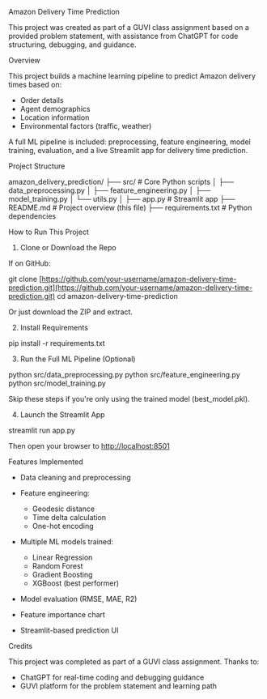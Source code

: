 Amazon Delivery Time Prediction

This project was created as part of a GUVI class assignment based on a provided problem statement, with assistance from ChatGPT for code structuring, debugging, and guidance.

Overview

This project builds a machine learning pipeline to predict Amazon delivery times based on:

* Order details
* Agent demographics
* Location information
* Environmental factors (traffic, weather)

A full ML pipeline is included: preprocessing, feature engineering, model training, evaluation, and a live Streamlit app for delivery time prediction.

Project Structure

amazon_delivery_prediction/
├── src/                      # Core Python scripts
│   ├── data_preprocessing.py
│   ├── feature_engineering.py
│   ├── model_training.py
│   └── utils.py
│
├── app.py                   # Streamlit app
├── README.md                # Project overview (this file)
├── requirements.txt         # Python dependencies

How to Run This Project

1. Clone or Download the Repo

If on GitHub:

git clone [https://github.com/your-username/amazon-delivery-time-prediction.git](https://github.com/your-username/amazon-delivery-time-prediction.git)
cd amazon-delivery-time-prediction

Or just download the ZIP and extract.

2. Install Requirements

pip install -r requirements.txt

3. Run the Full ML Pipeline (Optional)

python src/data_preprocessing.py
python src/feature_engineering.py
python src/model_training.py

Skip these steps if you're only using the trained model (best_model.pkl).

4. Launch the Streamlit App

streamlit run app.py

Then open your browser to [http://localhost:8501](http://localhost:8501)

Features Implemented

* Data cleaning and preprocessing
* Feature engineering:

  * Geodesic distance
  * Time delta calculation
  * One-hot encoding
* Multiple ML models trained:

  * Linear Regression
  * Random Forest
  * Gradient Boosting
  * XGBoost (best performer)
* Model evaluation (RMSE, MAE, R2)
* Feature importance chart
* Streamlit-based prediction UI

Credits

This project was completed as part of a GUVI class assignment. Thanks to:

* ChatGPT for real-time coding and debugging guidance
* GUVI platform for the problem statement and learning path
